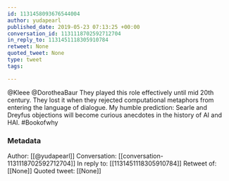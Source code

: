 ```yaml
---
id: 1131458093676544004
author: yudapearl
published_date: 2019-05-23 07:13:25 +00:00
conversation_id: 1131118702592712704
in_reply_to: 1131451118305910784
retweet: None
quoted_tweet: None
type: tweet
tags:

---
```


@Kleee @DorotheaBaur They played this role effectively until mid 20th century. They lost it when they rejected computational metaphors from entering the language of dialogue. My humble prediction: Searle and Dreyfus objections will become curious anecdotes in the history of AI and HAI. #Bookofwhy

### Metadata

Author: [[@yudapearl]]
Conversation: [[conversation-1131118702592712704]]
In reply to: [[1131451118305910784]]
Retweet of: [[None]]
Quoted tweet: [[None]]
